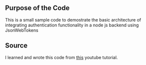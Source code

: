 ## Purpose of the Code

This is a small sample code to demostrate the basic architecture of integrating authentication functionality in a node js backend using JsonWebTokens

## Source

I learned and wrote this code from [this](https://www.youtube.com/watch?v=2jqok-WgelI&t=1536s) youtube tutorial.